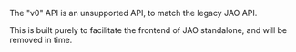 The "v0" API is an unsupported API, to match the legacy JAO API.

This is built purely to facilitate the frontend of JAO standalone, and
will be removed in time.
